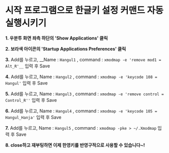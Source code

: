 # 시작 프로그램으로 한글키 설정 커맨드 자동 실행시키기

  __1. 우분투 화면 좌측 하단의 'Show Applications' 클릭__
  
  __2. 보라색 아이콘의 'Startup Applications Preferences' 클릭__
  
  __3.__ Add를 누르고, __Name : `Hangul1` , command : `xmodmap -e 'remove mod1 = Alt_R'__` 입력 후 Save
  
  __4.__ Add를 누르고, Name : `Hangul2` , command : `xmodmap -e 'keycode 108 = Hangul'` 입력 후 Save
  
  __5.__ Add를 누르고, Name : `Hangul3` , command : `xmodmap -e 'remove control = Control_R''` 입력 후 Save
  
  __6.__ Add를 누르고, Name : `Hangul4` , command : `xmodmap -e 'keycode 105 = Hangul_Hanja'` 입력 후 Save
  
  __7.__ Add를 누르고, Name : `Hangul5` , command : `xmodmap -pke > ~/.Xmodmap` 입력 후 Save
  
  __8. close하고 재부팅하면 이제 한영키를 반영구적으로 사용할 수 있습니다~!__
